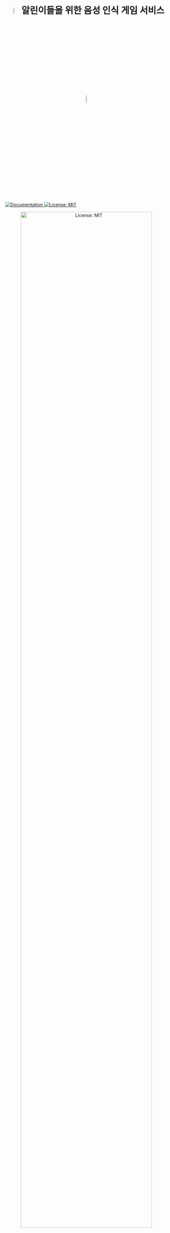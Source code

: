 <div>
<h1 align="center">
    <img alt="Documentation" src="https://i.imgur.com/KhGjECt.png" width="7%" />
    알린이들을 위한 음성 인식 게임 서비스
    <img alt="Documentation" src="https://user-images.githubusercontent.com/77473524/136320348-34c6f76f-f16c-4289-8467-c85c05b8ef35.png" width="8%"/>
</h1>
</div>
<p>
  <a href="document url" target="_blank">
    <img alt="Documentation" src="https://img.shields.io/badge/documentation-yes-brightgreen.svg" />
  </a>
  <a href="license url" target="_blank">
    <img alt="License: MIT" src="https://img.shields.io/badge/License-MIT-yellow.svg" />
  </a>
</p>
<div align="center">
    <img alt="License: MIT" src="https://i.imgur.com/7pSFyXm.png" width=90%/>
</div>


> 자료구조, 알고리즘에 대해 생소한 사람들을 위한 학습용 음성 인식 게임 서비스

### <img alt="Documentation" src="https://i.imgur.com/KhGjECt.png" style="display: inline;" width="2.5%" /> [Homepage](https://j5a107.p.ssafy.io)

## Table of Contents

  - [Project description](#Project-description)
  - [Tech Stack](#Tech-Stack)
  - [Feature description](#Feature-description)
  - [Built With](#Built-With)
  - [Author](#Author)
  - [License](#License)


## Project description

**프로젝트 기간 : 21.08.23 ~ 21.10.08**

  알짜배기는 자료구조, 알고리즘 학습을 시작하려는 초심자들을 위해 학습에 게임화(`Gamification`)를 적용한 학습용 음성 인식 게임 서비스이다. 
  게임을 통한 학습으로 사용자는 자료구조, 알고리즘에 대한 흥미와 기본 개념 습득, 학습에 대한 성취감을 얻을 수 있다. 또한 음성 인식을 통한 게임 진행으로 게임 컨텐츠에 대한 지루함을 최소화하고 집중도를 올릴 수 있게 개발되었다.

## Tech Stack

### Frontend

<img style="display: inline;" alt="HTML5" src ="https://img.shields.io/badge/html5-%23E34F26.svg?&style=for-the-badge&logo=HTML5&logoColor=white"/><img style="display: inline;" alt="CSS3" src ="https://img.shields.io/badge/CSS3-%231572B6.svg?&style=for-the-badge&logo=css3&logoColor=white"/><img style="display: inline;" alt="javascript" src ="https://img.shields.io/badge/JavaScript-%23F7DF1E.svg?&style=for-the-badge&logo=javascript&logoColor=white"/><img style="display: inline;" alt="npm" src ="https://img.shields.io/badge/npm-%23CB3837.svg?&style=for-the-badge&logo=npm&logoColor=white"/><img style="display: inline;" alt="React" src ="https://img.shields.io/badge/react-61DAFB.svg?&style=for-the-badge&logo=react&logoColor=white"/><img style="display: inline;" alt="redux" src ="https://img.shields.io/badge/redux-764ABC.svg?&style=for-the-badge&logo=redux&logoColor=white"/>

- HTML5, CSS3, Javascript
- npm
- React
- Redux
- React-bootstrap

### Backend

<img style="display: inline;" alt="springboot" src ="https://img.shields.io/badge/spring boot-%236DB33F.svg?&style=for-the-badge&logo=springboot&logoColor=white"/><img style="display: inline;" alt="gradle" src ="https://img.shields.io/badge/gradle-%2302303A.svg?&style=for-the-badge&logo=gradle&logoColor=white"/><img style="display: inline;" alt="java" src ="https://img.shields.io/badge/java-%23007396.svg?&style=for-the-badge&logo=java&logoColor=white"/><img style="display: inline;" alt="jwt" src ="https://img.shields.io/badge/jwt-%23000000.svg?&style=for-the-badge&logo=JSON Web Tokens&logoColor=white"/><img style="display: inline;" alt="mysql" src ="https://img.shields.io/badge/mysql-%234479A1.svg?&style=for-the-badge&logo=mysql&logoColor=white"/>

- WAS spring boot
- Gradle
- Java 8
- JWT
- MySQL, JPA

### Game
<img style="display: inline;" alt="unity" src ="https://img.shields.io/badge/unity-000000.svg?&style=for-the-badge&logo=unity&logoColor=white"/><img style="display: inline;" alt="mysql" src ="https://img.shields.io/badge/webgl-990000.svg?&style=for-the-badge&logo=webgl&logoColor=white"/>
- Unity
- WebGL

### Deploy

<img style="display: inline;" alt="aws" src ="https://img.shields.io/badge/aws-%23232F3E.svg?&style=for-the-badge&logo=amazon aws&logoColor=white"/><img style="display: inline;" alt="nginx" src ="https://img.shields.io/badge/nginx-%23009639.svg?&style=for-the-badge&logo=nginx&logoColor=white"/><img style="display: inline;" alt="letsencrypt" src ="https://img.shields.io/badge/letsencrypt-%23003A70.svg?&style=for-the-badge&logo=letsencrypt&logoColor=white"/><img style="display: inline;" alt="jenkins" src ="https://img.shields.io/badge/jenkins-D24939.svg?&style=for-the-badge&logo=jenkins&logoColor=white"/>

- aws EC2
- Nginx
- Let's Encrypt
- Jenkins

## Feature description

### 1. 기본 개념 학습

<div style="text-align:center; margin-bottom: 10px">
<div align="center">
    <img src="https://user-images.githubusercontent.com/69133236/136321903-357aa08a-ad8c-403d-90c2-05878a03b194.jpg" alt="img2" width="48%" style="box-shadow: 4px 4px 4px grey; margin: 5px;">
    <img src="https://user-images.githubusercontent.com/69133236/136321908-7ac4a7a9-fae0-403b-a441-f8259323ad64.jpg" alt="img2" width="48%" style="box-shadow: 4px 4px 4px grey; margin: 5px;">
</div>
<div align="center">
    <img src="https://user-images.githubusercontent.com/69133236/136321941-a7600abc-1aa2-4d75-a5b8-78298c18f696.jpg" alt="img2" width="48%" style="box-shadow: 4px 4px 4px grey; margin: 5px;">
    <img src="https://user-images.githubusercontent.com/69133236/136321945-47898f11-5a27-4546-aaf4-ae04279bebab.jpg" alt="img2" width="48%" style="box-shadow: 4px 4px 4px grey; margin: 5px;">
</div>
<div align="center">
    <img src="https://user-images.githubusercontent.com/69133236/136321948-d95a8988-8ec3-4626-9b24-fd0f39a9cdcc.jpg" alt="img2" width="48%" style="box-shadow: 4px 4px 4px grey; margin: 5px;">
    <img src="https://user-images.githubusercontent.com/69133236/136321952-eb7e5cc1-7c06-48f6-9d38-c1e514406440.jpg" alt="img2" width="48%" style="box-shadow: 4px 4px 4px grey; margin: 5px;">
</div>
<div align="center">
    <img src="https://user-images.githubusercontent.com/69133236/136322092-12cb094a-d52a-4e1d-a66b-2937fdb2fb7f.jpg" alt="img2" width="48%" style="box-shadow: 4px 4px 4px grey; margin: 5px;">
    <img src="https://user-images.githubusercontent.com/69133236/136321954-da07d323-70b5-42d9-9052-84da273022d9.jpg" alt="img2" width="48%" style="box-shadow: 4px 4px 4px grey; margin: 5px;">
</div>
</div>


    - 각 자료구조, 알고리즘 개념 설명 및 학습

### 2. 자료구조, 알고리즘 게임

<div align="center">
<h4>스택 (Stack)</h4>
<img src="https://i.imgur.com/Uw2lLBy.gif" alt="stack">
<h4>큐 (Queue)</h4>
<img src="https://i.imgur.com/HfDva2W.gif" alt="stack">
<h4>그래프 (Graph)</h4>
<img src="https://i.imgur.com/opKQjG6.gif" alt="stack">
<h4>트리 (Tree)</h4>
<img src="https://i.imgur.com/aKOZ9bs.gif" alt="stack">
<h4>정렬 (Sorting)</h4>
<img src="https://i.imgur.com/hMieZEr.gif" alt="stack">
<h4>이분탐색 (Binary Search)</h4>
<img src="https://i.imgur.com/6rJAQIt.gif" alt="stack">
</div>

### 3. 마이페이지

<img src="https://user-images.githubusercontent.com/77473524/136328688-214b0cf0-01b9-4ca9-9aa8-58cfab90b943.jpg" alt="img3" >

    - 회원 정보 관리 및 게임 클리어 정보 조회

## Built With

### Frontend

 - **류현선** - 학습 페이지 구현, 반응형 웹 디자인, 자료구조(트리) 게임 개발.
 - **박상욱** - Redux 기반 axios 연결, React와 Unity 간 통신 적용, 자료구조(그래프) 게임 개발.
 - **이지민** - 게임 / 메인 페이지 구현, 반응형 웹 디자인, 자료구조(큐) 게임 개발.

### Backend

 - **윤주엽** - Unity 학습자료 제작, Unity STT 음성 인식 적용, 자료구조(스택) 게임 개발.
 - **정원석** - 회원 인증 / 관리 기능, Unity STT 음성 인식 적용, 알고리즘(정렬) 게임 개발.
 - **조의상** - CI / CD 배포환경 구축, 게임 스테이지 관련 API, React와 Unity 간 통신 적용, 알고리즘(이분탐색) 게임 개발.

## 프로젝트 문서

[Notion 문서](https://sangwook-dev.notion.site/915fecd3df5343ffb8b9662adff9e498)

## Author

👤 **조의상**

- **Team Leader**

* Github: [@JoEuiSang](https://github.com/JoEuiSang)

👤 **류현선**

* Github: [@hs-ryu](https://github.com/hs-ryu)

👤 **박상욱**

* Github: [@sangwook0613](https://github.com/sangwook0613)

👤 **윤주엽**

* Github: [@AttractiveMinki](https://github.com/AttractiveMinki)

👤 **이지민**

* Github: [@fmdzimin13](https://github.com/fmdzimin13)

👤 **정원석**

* Github: [@JWeonseok](https://github.com/JWeonseok)


## Show your support

Give a ⭐️ if this project helped you!

## 📝 License

This project is [MIT](license url) licensed.

***
